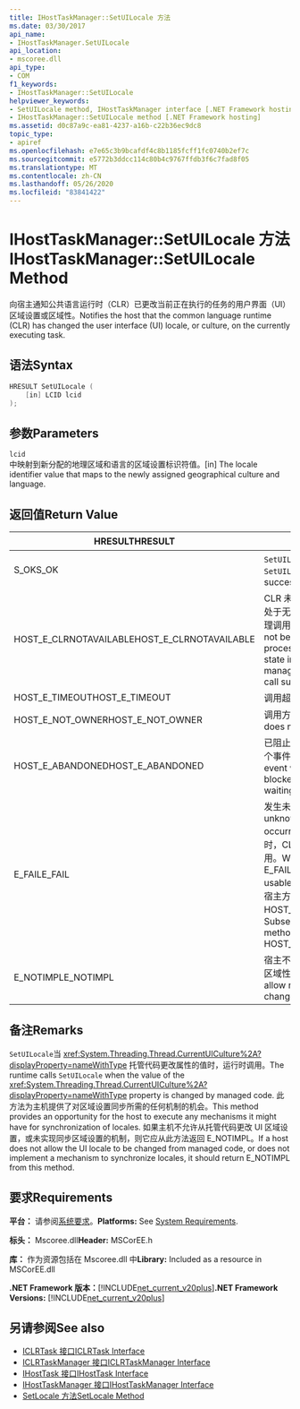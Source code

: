 ```yaml
---
title: IHostTaskManager::SetUILocale 方法
ms.date: 03/30/2017
api_name:
- IHostTaskManager.SetUILocale
api_location:
- mscoree.dll
api_type:
- COM
f1_keywords:
- IHostTaskManager::SetUILocale
helpviewer_keywords:
- SetUILocale method, IHostTaskManager interface [.NET Framework hosting]
- IHostTaskManager::SetUILocale method [.NET Framework hosting]
ms.assetid: d0c87a9c-ea81-4237-a16b-c22b36ec9dc8
topic_type:
- apiref
ms.openlocfilehash: e7e65c3b9bcafdf4c8b1185fcff1fc0740b2ef7c
ms.sourcegitcommit: e5772b3ddcc114c80b4c9767ffdb3f6c7fad8f05
ms.translationtype: MT
ms.contentlocale: zh-CN
ms.lasthandoff: 05/26/2020
ms.locfileid: "83841422"
---
```

# <a name="ihosttaskmanagersetuilocale-method"></a><span data-ttu-id="17a1b-102">IHostTaskManager::SetUILocale 方法</span><span class="sxs-lookup"><span data-stu-id="17a1b-102">IHostTaskManager::SetUILocale Method</span></span>
<span data-ttu-id="17a1b-103">向宿主通知公共语言运行时（CLR）已更改当前正在执行的任务的用户界面（UI）区域设置或区域性。</span><span class="sxs-lookup"><span data-stu-id="17a1b-103">Notifies the host that the common language runtime (CLR) has changed the user interface (UI) locale, or culture, on the currently executing task.</span></span>  
  
## <a name="syntax"></a><span data-ttu-id="17a1b-104">语法</span><span class="sxs-lookup"><span data-stu-id="17a1b-104">Syntax</span></span>  
  
```cpp  
HRESULT SetUILocale (  
    [in] LCID lcid  
);  
```  
  
## <a name="parameters"></a><span data-ttu-id="17a1b-105">参数</span><span class="sxs-lookup"><span data-stu-id="17a1b-105">Parameters</span></span>  
 `lcid`  
 <span data-ttu-id="17a1b-106">中映射到新分配的地理区域和语言的区域设置标识符值。</span><span class="sxs-lookup"><span data-stu-id="17a1b-106">[in] The locale identifier value that maps to the newly assigned geographical culture and language.</span></span>  
  
## <a name="return-value"></a><span data-ttu-id="17a1b-107">返回值</span><span class="sxs-lookup"><span data-stu-id="17a1b-107">Return Value</span></span>  
  
|<span data-ttu-id="17a1b-108">HRESULT</span><span class="sxs-lookup"><span data-stu-id="17a1b-108">HRESULT</span></span>|<span data-ttu-id="17a1b-109">说明</span><span class="sxs-lookup"><span data-stu-id="17a1b-109">Description</span></span>|  
|-------------|-----------------|  
|<span data-ttu-id="17a1b-110">S_OK</span><span class="sxs-lookup"><span data-stu-id="17a1b-110">S_OK</span></span>|<span data-ttu-id="17a1b-111">`SetUILocale`已成功返回。</span><span class="sxs-lookup"><span data-stu-id="17a1b-111">`SetUILocale` returned successfully.</span></span>|  
|<span data-ttu-id="17a1b-112">HOST_E_CLRNOTAVAILABLE</span><span class="sxs-lookup"><span data-stu-id="17a1b-112">HOST_E_CLRNOTAVAILABLE</span></span>|<span data-ttu-id="17a1b-113">CLR 未加载到进程中，或 CLR 处于无法运行托管代码或成功处理调用的状态。</span><span class="sxs-lookup"><span data-stu-id="17a1b-113">The CLR has not been loaded into a process, or the CLR is in a state in which it cannot run managed code or process the call successfully.</span></span>|  
|<span data-ttu-id="17a1b-114">HOST_E_TIMEOUT</span><span class="sxs-lookup"><span data-stu-id="17a1b-114">HOST_E_TIMEOUT</span></span>|<span data-ttu-id="17a1b-115">调用超时。</span><span class="sxs-lookup"><span data-stu-id="17a1b-115">The call timed out.</span></span>|  
|<span data-ttu-id="17a1b-116">HOST_E_NOT_OWNER</span><span class="sxs-lookup"><span data-stu-id="17a1b-116">HOST_E_NOT_OWNER</span></span>|<span data-ttu-id="17a1b-117">调用方不拥有该锁。</span><span class="sxs-lookup"><span data-stu-id="17a1b-117">The caller does not own the lock.</span></span>|  
|<span data-ttu-id="17a1b-118">HOST_E_ABANDONED</span><span class="sxs-lookup"><span data-stu-id="17a1b-118">HOST_E_ABANDONED</span></span>|<span data-ttu-id="17a1b-119">已阻止的线程或纤程正在等待某个事件时，该事件被取消。</span><span class="sxs-lookup"><span data-stu-id="17a1b-119">An event was canceled while a blocked thread or fiber was waiting on it.</span></span>|  
|<span data-ttu-id="17a1b-120">E_FAIL</span><span class="sxs-lookup"><span data-stu-id="17a1b-120">E_FAIL</span></span>|<span data-ttu-id="17a1b-121">发生未知的灾难性故障。</span><span class="sxs-lookup"><span data-stu-id="17a1b-121">An unknown catastrophic failure occurred.</span></span> <span data-ttu-id="17a1b-122">当方法返回 E_FAIL 时，CLR 在该进程内将不再可用。</span><span class="sxs-lookup"><span data-stu-id="17a1b-122">When a method returns E_FAIL, the CLR is no longer usable within the process.</span></span> <span data-ttu-id="17a1b-123">对宿主方法的后续调用会返回 HOST_E_CLRNOTAVAILABLE。</span><span class="sxs-lookup"><span data-stu-id="17a1b-123">Subsequent calls to hosting methods return HOST_E_CLRNOTAVAILABLE.</span></span>|  
|<span data-ttu-id="17a1b-124">E_NOTIMPL</span><span class="sxs-lookup"><span data-stu-id="17a1b-124">E_NOTIMPL</span></span>|<span data-ttu-id="17a1b-125">宿主不允许托管用户代码更改 UI 区域性。</span><span class="sxs-lookup"><span data-stu-id="17a1b-125">The host does not allow managed user code to change the UI culture.</span></span>|  
  
## <a name="remarks"></a><span data-ttu-id="17a1b-126">备注</span><span class="sxs-lookup"><span data-stu-id="17a1b-126">Remarks</span></span>  
 <span data-ttu-id="17a1b-127">`SetUILocale`当 <xref:System.Threading.Thread.CurrentUICulture%2A?displayProperty=nameWithType> 托管代码更改属性的值时，运行时调用。</span><span class="sxs-lookup"><span data-stu-id="17a1b-127">The runtime calls `SetUILocale` when the value of the <xref:System.Threading.Thread.CurrentUICulture%2A?displayProperty=nameWithType> property is changed by managed code.</span></span> <span data-ttu-id="17a1b-128">此方法为主机提供了对区域设置同步所需的任何机制的机会。</span><span class="sxs-lookup"><span data-stu-id="17a1b-128">This method provides an opportunity for the host to execute any mechanisms it might have for synchronization of locales.</span></span> <span data-ttu-id="17a1b-129">如果主机不允许从托管代码更改 UI 区域设置，或未实现同步区域设置的机制，则它应从此方法返回 E_NOTIMPL。</span><span class="sxs-lookup"><span data-stu-id="17a1b-129">If a host does not allow the UI locale to be changed from managed code, or does not implement a mechanism to synchronize locales, it should return E_NOTIMPL from this method.</span></span>  
  
## <a name="requirements"></a><span data-ttu-id="17a1b-130">要求</span><span class="sxs-lookup"><span data-stu-id="17a1b-130">Requirements</span></span>  
 <span data-ttu-id="17a1b-131">**平台：** 请参阅[系统要求](../../get-started/system-requirements.md)。</span><span class="sxs-lookup"><span data-stu-id="17a1b-131">**Platforms:** See [System Requirements](../../get-started/system-requirements.md).</span></span>  
  
 <span data-ttu-id="17a1b-132">**标头：** Mscoree.dll</span><span class="sxs-lookup"><span data-stu-id="17a1b-132">**Header:** MSCorEE.h</span></span>  
  
 <span data-ttu-id="17a1b-133">**库：** 作为资源包括在 Mscoree.dll 中</span><span class="sxs-lookup"><span data-stu-id="17a1b-133">**Library:** Included as a resource in MSCorEE.dll</span></span>  
  
 <span data-ttu-id="17a1b-134">**.NET Framework 版本：**[!INCLUDE[net_current_v20plus](../../../../includes/net-current-v20plus-md.md)]</span><span class="sxs-lookup"><span data-stu-id="17a1b-134">**.NET Framework Versions:** [!INCLUDE[net_current_v20plus](../../../../includes/net-current-v20plus-md.md)]</span></span>  
  
## <a name="see-also"></a><span data-ttu-id="17a1b-135">另请参阅</span><span class="sxs-lookup"><span data-stu-id="17a1b-135">See also</span></span>

- [<span data-ttu-id="17a1b-136">ICLRTask 接口</span><span class="sxs-lookup"><span data-stu-id="17a1b-136">ICLRTask Interface</span></span>](iclrtask-interface.md)
- [<span data-ttu-id="17a1b-137">ICLRTaskManager 接口</span><span class="sxs-lookup"><span data-stu-id="17a1b-137">ICLRTaskManager Interface</span></span>](iclrtaskmanager-interface.md)
- [<span data-ttu-id="17a1b-138">IHostTask 接口</span><span class="sxs-lookup"><span data-stu-id="17a1b-138">IHostTask Interface</span></span>](ihosttask-interface.md)
- [<span data-ttu-id="17a1b-139">IHostTaskManager 接口</span><span class="sxs-lookup"><span data-stu-id="17a1b-139">IHostTaskManager Interface</span></span>](ihosttaskmanager-interface.md)
- [<span data-ttu-id="17a1b-140">SetLocale 方法</span><span class="sxs-lookup"><span data-stu-id="17a1b-140">SetLocale Method</span></span>](ihosttaskmanager-setlocale-method.md)
